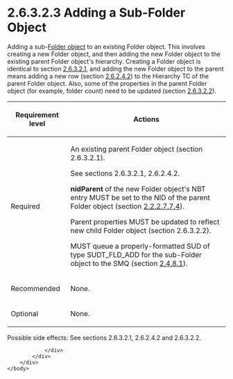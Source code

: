 <html dir="LTR" xmlns:mshelp="http://msdn.microsoft.com/mshelp" xmlns:ddue="http://ddue.schemas.microsoft.com/authoring/2003/5" xmlns:xlink="http://www.w3.org/1999/xlink" xmlns:tool="http://www.microsoft.com/tooltip">
    <head>
        <meta http-equiv="Content-Type" content="text/html; CHARSET=utf-8"></meta>
        <meta name="save" content="history"></meta>
        <title>2.6.3.2.3 Adding a Sub-Folder Object</title>
        <xml>
            <mshelp:toctitle title="2.6.3.2.3 Adding a Sub-Folder Object"></mshelp:toctitle>
            <mshelp:rltitle title="[MS-PST]: Adding a Sub-Folder Object"></mshelp:rltitle>
            <mshelp:keyword index="A" term="3860193e-6079-442b-ab3d-875ec6eb805a"></mshelp:keyword>
            <mshelp:attr name="DCSext.ContentType" value="open specification"></mshelp:attr>
            <mshelp:attr name="AssetID" value="3860193e-6079-442b-ab3d-875ec6eb805a"></mshelp:attr>
            <mshelp:attr name="TopicType" value="kbRef"></mshelp:attr>
            <mshelp:attr name="DCSext.Title" value="[MS-PST]: Adding a Sub-Folder Object" />
        </xml>
    </head>
    <body>
        <div id="header">
            <h1 class="heading">2.6.3.2.3 Adding a Sub-Folder Object</h1>
        </div>
        <div id="mainSection">
            <div id="mainBody">
                <div id="allHistory" class="saveHistory"></div>
                <div id="sectionSection0" class="section" name="collapseableSection">
                    

<p>Adding a sub-<a href="08220cc9-69b1-4072-a2e7-2a0ff201d505.htm#gt_0682daa7-c1b8-419b-8a32-6048833d0b72">Folder object</a> to an existing
Folder object. This involves creating a new Folder object, and then adding the
new Folder object to the existing parent Folder object's hierarchy. Creating a
Folder object is identical to section <a href="a5c8bcf8-706d-4db2-afc4-1f5cb239dc63.htm">2.6.3.2.1</a>, and adding the
new Folder object to the parent means adding a new row (section <a href="1a94f596-d840-4f66-824e-af1024fb6944.htm">2.6.2.4.2</a>) to the
Hierarchy TC of the parent Folder object. Also, some of the properties in the
parent Folder object (for example, folder count) need to be updated (section <a href="d17234d1-4de9-436e-a412-186b42dd1a8b.htm">2.6.3.2.2</a>).</p>

<table>
 <thead>
  <tr>
   <th>
   <p>Requirement level</p>
   </th>
   <th>
   <p>Actions</p>
   </th>
  </tr>
 </thead>
 <tr>
  <td>
  <p>Required</p>
  </td>
  <td>
  <p>An existing parent Folder object (section 2.6.3.2.1).</p>
  <p>See sections 2.6.3.2.1, 2.6.2.4.2.</p>
  <p><b>nidParent</b> of the new Folder object's NBT entry
  MUST be set to the NID of the parent Folder object (section <a href="28fb2116-0998-4485-9844-9711b95603ba.htm">2.2.2.7.7.4</a>).</p>
  <p>Parent properties MUST be updated to reflect new child
  Folder object (section 2.6.3.2.2).</p>
  <p>MUST queue a properly-formatted SUD of type
  SUDT_FLD_ADD for the sub-Folder object to the SMQ (section <a href="feced5b5-714b-47e1-8ca0-a8aae53c2fe4.htm">2.4.8.1</a>).</p>
  </td>
 </tr>
 <tr>
  <td>
  <p>Recommended</p>
  </td>
  <td>
  <p>None.</p>
  </td>
 </tr>
 <tr>
  <td>
  <p>Optional</p>
  </td>
  <td>
  <p>None.</p>
  </td>
 </tr>
</table>

<p>Possible side effects: See sections 2.6.3.2.1, 2.6.2.4.2 and
2.6.3.2.2.</p>


                </div>
            </div>
        </div>
    </body>
</html>
